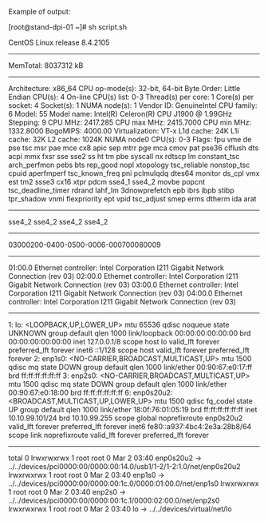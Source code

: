 Example of output:

[root@stand-dpi-01 ~]# sh script.sh

CentOS Linux release 8.4.2105
___________________
MemTotal:        8037312 kB
___________________
Architecture:        x86_64
CPU op-mode(s):      32-bit, 64-bit
Byte Order:          Little Endian
CPU(s):              4
On-line CPU(s) list: 0-3
Thread(s) per core:  1
Core(s) per socket:  4
Socket(s):           1
NUMA node(s):        1
Vendor ID:           GenuineIntel
CPU family:          6
Model:               55
Model name:          Intel(R) Celeron(R) CPU  J1900  @ 1.99GHz
Stepping:            9
CPU MHz:             2417.285
CPU max MHz:         2415.7000
CPU min MHz:         1332.8000
BogoMIPS:            4000.00
Virtualization:      VT-x
L1d cache:           24K
L1i cache:           32K
L2 cache:            1024K
NUMA node0 CPU(s):   0-3
Flags:               fpu vme de pse tsc msr pae mce cx8 apic sep mtrr pge mca cmov pat pse36 clflush dts acpi mmx fxsr sse sse2 ss ht tm pbe syscall nx rdtscp lm constant_tsc arch_perfmon pebs bts rep_good nopl xtopology tsc_reliable nonstop_tsc cpuid aperfmperf tsc_known_freq pni pclmulqdq dtes64 monitor ds_cpl vmx est tm2 ssse3 cx16 xtpr pdcm sse4_1 sse4_2 movbe popcnt tsc_deadline_timer rdrand lahf_lm 3dnowprefetch epb ibrs ibpb stibp tpr_shadow vnmi flexpriority ept vpid tsc_adjust smep erms dtherm ida arat
___________________
sse4_2
sse4_2
sse4_2
sse4_2
___________________
03000200-0400-0500-0006-000700080009
___________________
01:00.0 Ethernet controller: Intel Corporation I211 Gigabit Network Connection (rev 03)
02:00.0 Ethernet controller: Intel Corporation I211 Gigabit Network Connection (rev 03)
03:00.0 Ethernet controller: Intel Corporation I211 Gigabit Network Connection (rev 03)
04:00.0 Ethernet controller: Intel Corporation I211 Gigabit Network Connection (rev 03)
___________________
1: lo: <LOOPBACK,UP,LOWER_UP> mtu 65536 qdisc noqueue state UNKNOWN group default qlen 1000
    link/loopback 00:00:00:00:00:00 brd 00:00:00:00:00:00
    inet 127.0.0.1/8 scope host lo
       valid_lft forever preferred_lft forever
    inet6 ::1/128 scope host
       valid_lft forever preferred_lft forever
2: enp1s0: <NO-CARRIER,BROADCAST,MULTICAST,UP> mtu 1500 qdisc mq state DOWN group default qlen 1000
    link/ether 00:90:67:e0:17:ff brd ff:ff:ff:ff:ff:ff
3: enp2s0: <NO-CARRIER,BROADCAST,MULTICAST,UP> mtu 1500 qdisc mq state DOWN group default qlen 1000
    link/ether 00:90:67:e0:18:00 brd ff:ff:ff:ff:ff:ff
6: enp0s20u2: <BROADCAST,MULTICAST,UP,LOWER_UP> mtu 1500 qdisc fq_codel state UP group default qlen 1000
    link/ether 18:0f:76:01:05:19 brd ff:ff:ff:ff:ff:ff
    inet 10.10.99.101/24 brd 10.10.99.255 scope global noprefixroute enp0s20u2
       valid_lft forever preferred_lft forever
    inet6 fe80::a937:4bc4:2e3a:28b8/64 scope link noprefixroute
       valid_lft forever preferred_lft forever
___________________
total 0
lrwxrwxrwx 1 root root 0 Mar  2 03:40 enp0s20u2 -> ../../devices/pci0000:00/0000:00:14.0/usb1/1-2/1-2:1.0/net/enp0s20u2
lrwxrwxrwx 1 root root 0 Mar  2 03:40 enp1s0 -> ../../devices/pci0000:00/0000:00:1c.0/0000:01:00.0/net/enp1s0
lrwxrwxrwx 1 root root 0 Mar  2 03:40 enp2s0 -> ../../devices/pci0000:00/0000:00:1c.1/0000:02:00.0/net/enp2s0
lrwxrwxrwx 1 root root 0 Mar  2 03:40 lo -> ../../devices/virtual/net/lo
